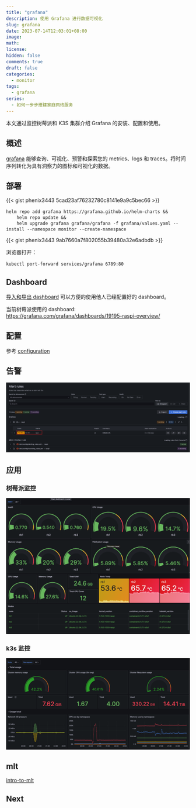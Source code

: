 ```yaml
---
title: "grafana"
description: 使用 Grafana 进行数据可视化
slug: grafana
date: 2023-07-14T12:03:01+08:00
image:
math:
license:
hidden: false
comments: true
draft: false
categories:
  - monitor
tags:
  - grafana
series:
  - 如何一步步搭建家庭网络服务
---
```


本文通过监控树莓派和 K3S 集群介绍 Grafana 的安装、配置和使用。

<!--more-->
## 概述

[grafana](https://grafana.com/docs/grafana/latest/introduction/) 能够查询、可视化、预警和探索您的 metrics、logs 和 traces。将时间序列转化为具有洞察力的图标和可视化的数据。

## 部署

{{< gist phenix3443 5cad23af76232780c8141e9a9c5bec66 >}}

```shell
helm repo add grafana https://grafana.github.io/helm-charts &&
    helm repo update &&
    helm upgrade grafana grafana/grafana -f grafana/values.yaml --install --namespace monitor --create-namespace
```

{{< gist phenix3443 9ab7660a7f802055b39480a32e6adbdb >}}

浏览器打开：

```shell
kubectl port-forward services/grafana 6789:80
```

## Dashboard

[导入和导出 dashboard](https://grafana.com/docs/grafana/latest/dashboards/share-dashboards-panels/#dashboard-export) 可以方便的使用他人已经配置好的 dashboard。

当前树莓派使用的 dashboard: <https://grafana.com/grafana/dashboards/19195-raspi-overview/>

## 配置

参考 [configuration](https://grafana.com/docs/grafana/latest/setup-grafana/configure-grafana/)

## 告警

![alert](images/alert.png)

## 应用

### 树莓派监控

![raspi](images/raspi.png)

### k3s 监控

![k3s](images/k3s.png)

## mlt

[intro-to-mlt](https://github.com/grafana/intro-to-mlt)

## Next
